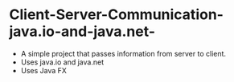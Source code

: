 # Client-Server-Communication-java.io-and-java.net-
- A simple project that passes information from server to client.
- Uses java.io and java.net
- Uses Java FX
